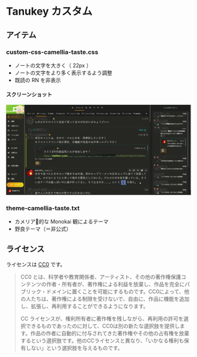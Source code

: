 # Tanukey カスタム
## アイテム
### custom-css-camellia-taste.css
- ノートの文字を大きく（ 22px ）
- ノートの文字をより多く表示するよう調整
- 既読の RN を非表示

#### スクリーンショット
![PC 画面](attachment/demo-pc.webp)

### theme-camellia-taste.txt
- カメリア🐢的な Monokai 観によるテーマ
- 野良テーマ（＝非公式）

## ライセンス
ライセンスは [CC0](https://creativecommons.jp/sciencecommons/aboutcc0/) です。
> CC0 とは、科学者や教育関係者、アーティスト、その他の著作権保護コンテンツの作者・所有者が、著作権による利益を放棄し、作品を完全にパブリック・ドメインに置くことを可能にするものです。CC0によって、他の人たちは、著作権による制限を受けないで、自由に、作品に機能を追加し、拡張し、再利用することができるようになります。
> 
> CC ライセンスが、権利所有者に著作権を残しながら、再利用の許可を選択できるものであったのに対して、CC0は別の新たな選択肢を提供します。作品の作者に自動的に付与されてきた著作権やその他の占有権を放棄するという選択肢です。他のCCライセンスと異なり、「いかなる権利も保有しない」という選択肢を与えるものです。
